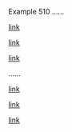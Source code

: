 Example 510
......

[link](#fragment)

[link](http://example.com#fragment)

[link](http://example.com?foo=3#frag)

......

<p><a href="#fragment">link</a></p>
<p><a href="http://example.com#fragment">link</a></p>
<p><a href="http://example.com?foo=3#frag">link</a></p>
